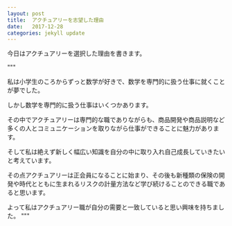 ```yaml
---
layout: post
title:  アクチュアリーを志望した理由
date:   2017-12-28
categories: jekyll update
---
```



今日はアクチュアリーを選択した理由を書きます。

"""

私は小学生のころからずっと数学が好きで、数学を専門的に扱う仕事に就くことが夢でした。

しかし数学を専門的に扱う仕事はいくつかあります。

その中でアクチュアリーは専門的な職でありながらも、商品開発や商品説明など多くの人とコミュニケーションを取りながら仕事ができることに魅力があります。

そして私は絶えず新しく幅広い知識を自分の中に取り入れ自己成長していきたいと考えています。

その点アクチュアリーは正会員になることに始まり、その後も新種類の保険の開発や時代とともに生まれるリスクの計量方法など学び続けることのできる職であると思います。

よって私はアクチュアリー職が自分の需要と一致していると思い興味を持ちました。
"""
